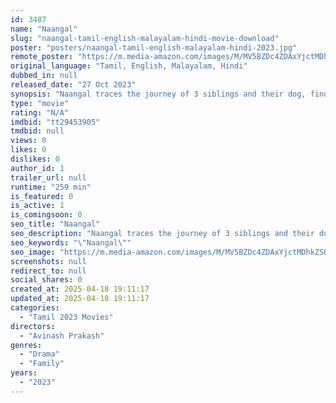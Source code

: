 ```yaml
---
id: 3487
name: "Naangal"
slug: "naangal-tamil-english-malayalam-hindi-movie-download"
poster: "posters/naangal-tamil-english-malayalam-hindi-2023.jpg"
remote_poster: "https://m.media-amazon.com/images/M/MV5BZDc4ZDAxYjctMDhkZS00OTU0LTkwNzAtMjk0MmY0ZWY4ODgwXkEyXkFqcGdeQXVyMTY1ODc5NDk2._V1_SX300.jpg"
original_language: "Tamil, English, Malayalam, Hindi"
dubbed_in: null
released_date: "27 Oct 2023"
synopsis: "Naangal traces the journey of 3 siblings and their dog, finding joy and happiness in growing up alone, making peace with a tyrant of a father and an absent mother. Hope arrives in the form of their maternal grandparents, but will ..."
type: "movie"
rating: "N/A"
imdbid: "tt29453905"
tmdbid: null
views: 0
likes: 0
dislikes: 0
author_id: 1
trailer_url: null
runtime: "259 min"
is_featured: 0
is_active: 1
is_comingsoon: 0
seo_title: "Naangal"
seo_description: "Naangal traces the journey of 3 siblings and their dog, finding joy and happiness in growing up alone, making peace with a tyrant of a father and an absent mother. Hope arrives in the form of their maternal grandparents, but will ..."
seo_keywords: "\"Naangal\""
seo_image: "https://m.media-amazon.com/images/M/MV5BZDc4ZDAxYjctMDhkZS00OTU0LTkwNzAtMjk0MmY0ZWY4ODgwXkEyXkFqcGdeQXVyMTY1ODc5NDk2._V1_SX300.jpg"
screenshots: null
redirect_to: null
social_shares: 0
created_at: 2025-04-18 19:11:17
updated_at: 2025-04-18 19:11:17
categories:
  - "Tamil 2023 Movies"
directors:
  - "Avinash Prakash"
genres:
  - "Drama"
  - "Family"
years:
  - "2023"
---
```

